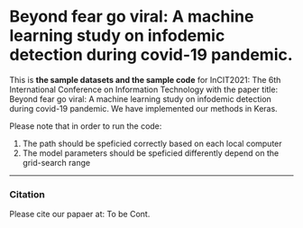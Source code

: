 
# Beyond fear go viral: A machine learning study on infodemic detection during covid-19 pandemic. 

This is **the sample datasets and the sample code** for InCIT2021: The 6th International Conference on Information Technology
with the paper title: Beyond fear go viral: A machine learning study on infodemic detection during covid-19 pandemic. 
We have implemented our methods in Keras.

Please note that in order to run the code:
1. The path should be speficied correctly based on each local computer <br>
2. The model parameters should be speficied differently depend on the grid-search range
___

### Citation

Please cite our papaer at: To be Cont.


